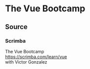 # The Vue Bootcamp

## Source

### Scrimba  
The Vue Bootcamp  
https://scrimba.com/learn/vue  
with Victor Gonzalez  